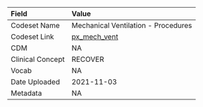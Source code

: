 |Field            |Value                               |
|:----------------|:-----------------------------------|
|Codeset Name     |Mechanical Ventilation - Procedures |
|Codeset Link     |[px_mech_vent](https://github.com/PEDSnet/Variable-Dictionary/blob/main/procedures/px_mech_vent.csv)|
|CDM              |NA                                  |
|Clinical Concept |RECOVER                             |
|Vocab            |NA                                  |
|Date Uploaded    |2021-11-03                          |
|Metadata         |NA                                  |
